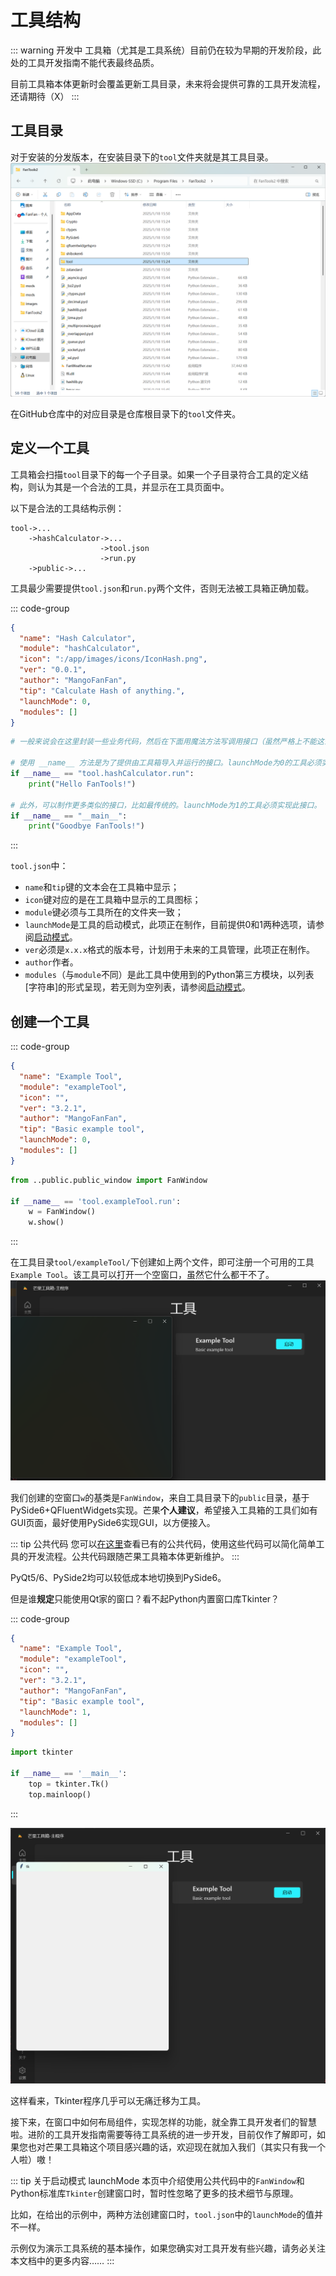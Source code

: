 # 工具结构

::: warning 开发中
工具箱（尤其是工具系统）目前仍在较为早期的开发阶段，此处的工具开发指南不能代表最终品质。

目前工具箱本体更新时会覆盖更新工具目录，未来将会提供可靠的工具开发流程，还请期待（X）
:::

## 工具目录
对于安装的分发版本，在安装目录下的`tool`文件夹就是其工具目录。
![安装目录下的工具目录「tool」](/images/Explore_InstalledToolDir_0.2.1.png)

在GitHub仓库中的对应目录是仓库根目录下的`tool`文件夹。

## 定义一个工具
工具箱会扫描`tool`目录下的每一个子目录。如果一个子目录符合工具的定义结构，则认为其是一个合法的工具，并显示在工具页面中。

以下是合法的工具结构示例：
```text
tool->...
    ->hashCalculator->...
                    ->tool.json
                    ->run.py
    ->public->...
```
工具最少需要提供`tool.json`和`run.py`两个文件，否则无法被工具箱正确加载。

::: code-group
```json [tool.json]
{
  "name": "Hash Calculator",
  "module": "hashCalculator",
  "icon": ":/app/images/icons/IconHash.png",
  "ver": "0.0.1",
  "author": "MangoFanFan",
  "tip": "Calculate Hash of anything.",
  "launchMode": 0,
  "modules": []
}
```

```python [run.py]
# 一般来说会在这里封装一些业务代码，然后在下面用魔法方法写调用接口（虽然严格上不能这么说，但也可以这么理解吧）

# 使用 __name__ 方法是为了提供由工具箱导入并运行的接口。launchMode为0的工具必须实现此接口。
if __name__ == "tool.hashCalculator.run":
    print("Hello FanTools!")

# 此外，可以制作更多类似的接口，比如最传统的。launchMode为1的工具必须实现此接口。
if __name__ == "__main__":
    print("Goodbye FanTools!")
```
:::

`tool.json`中：
* `name`和`tip`键的文本会在工具箱中显示；
* `icon`键对应的是在工具箱中显示的工具图标；
* `module`键必须与工具所在的文件夹一致；
* `launchMode`是工具的启动模式，此项正在制作，目前提供0和1两种选项，请参阅[启动模式](/devtool/launch_mode.md)。
* `ver`必须是`x.x.x`格式的版本号，计划用于未来的工具管理，此项正在制作。
* `author`作者。
* `modules`（与`module`不同）是此工具中使用到的Python第三方模块，以列表\[字符串\]的形式呈现，若无则为空列表，请参阅[启动模式](/devtool/launch_mode.md)。

## 创建一个工具

::: code-group

```json [tool.json] {8}
{
  "name": "Example Tool",
  "module": "exampleTool",
  "icon": "",
  "ver": "3.2.1",
  "author": "MangoFanFan",
  "tip": "Basic example tool",
  "launchMode": 0,
  "modules": []
}
```

```python [run.py] {3}
from ..public.public_window import FanWindow

if __name__ == 'tool.exampleTool.run':
    w = FanWindow()
    w.show()
```
:::

在工具目录`tool/exampleTool/`下创建如上两个文件，即可注册一个可用的工具`Example Tool`。该工具可以打开一个空窗口，虽然它什么都干不了。
![空白窗口](/images/FanTools_ExampleTool_1.png)

我们创建的空窗口`w`的基类是`FanWindow`，来自工具目录下的`public`目录，基于PySide6+QFluentWidgets实现。芒果**个人建议**，希望接入工具箱的工具们如有GUI页面，最好使用PySide6实现GUI，以方便接入。

::: tip 公共代码
您可以[在这里](/devtool/public_code.md)查看已有的公共代码，使用这些代码可以简化简单工具的开发流程。公共代码跟随芒果工具箱本体更新维护。
:::

PyQt5/6、PySide2均可以较低成本地切换到PySide6。

但是谁**规定**只能使用Qt家的窗口？看不起Python内置窗口库Tkinter？

::: code-group

```json [tool.json] {8}
{
  "name": "Example Tool",
  "module": "exampleTool",
  "icon": "",
  "ver": "3.2.1",
  "author": "MangoFanFan",
  "tip": "Basic example tool",
  "launchMode": 1,
  "modules": []
}
```

```python [run.py] {3}
import tkinter

if __name__ == '__main__':
    top = tkinter.Tk()
    top.mainloop()
```

:::

![另一个空白窗口](/images/FanTools_ExampleTool_2.png)

这样看来，Tkinter程序几乎可以无痛迁移为工具。

接下来，在窗口中如何布局组件，实现怎样的功能，就全靠工具开发者们的智慧啦。进阶的工具开发指南需要等待工具系统的进一步开发，目前仅作了解即可，如果您也对芒果工具箱这个项目感兴趣的话，欢迎现在就加入我们（其实只有我一个人啦）嗷！

::: tip 关于启动模式 launchMode
本页中介绍使用公共代码中的`FanWindow`和Python标准库`Tkinter`创建窗口时，暂时性忽略了更多的技术细节与原理。

比如，在给出的示例中，两种方法创建窗口时，`tool.json`中的`launchMode`的值并不一样。

示例仅为演示工具系统的基本操作，如果您确实对工具开发有些兴趣，请务必关注本文档中的更多内容……
:::
